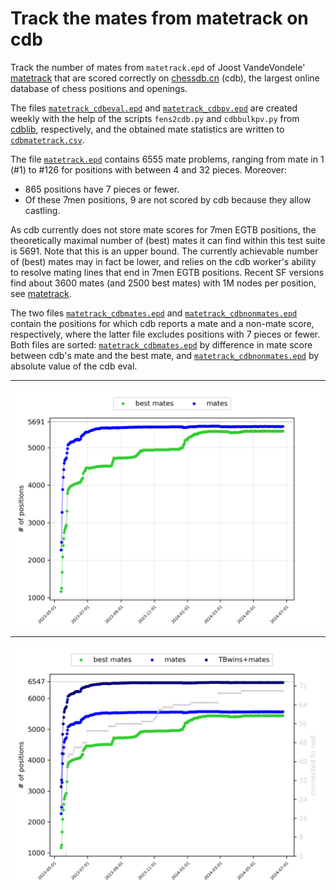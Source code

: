 #  Track the mates from matetrack on cdb

Track the number of mates from `matetrack.epd` of Joost VandeVondele' [matetrack](https://github.com/vondele/matetrack)
that are scored correctly on [chessdb.cn](https://chessdb.cn/queryc_en/) (cdb), the largest online database of chess positions and openings.

The files [`matetrack_cdbeval.epd`](matetrack_cdbeval.epd)
and [`matetrack_cdbpv.epd`](matetrack_cdbpv.epd) are created weekly with
the help of the scripts `fens2cdb.py` and `cdbbulkpv.py` from [cdblib](https://github.com/robertnurnberg/cdblib), respectively, and the obtained mate statistics are written to [`cdbmatetrack.csv`](cdbmatetrack.csv).

The file [`matetrack.epd`](matetrack.epd) contains 6555 mate problems, ranging from mate in 1 (#1) to #126 for positions with between 4 and 32 pieces. Moreover:
* 865 positions have 7 pieces or fewer.
* Of these 7men positions, 9 are not scored by cdb because they allow castling.

As cdb currently does not store mate scores for 7men EGTB positions, the theoretically maximal number of (best) mates it can find within this test suite is 5691. Note that this is an upper bound. The currently achievable number of (best) mates may in fact be lower, and relies on the cdb worker's ability to resolve mating lines that end in 7men EGTB positions.
Recent SF versions find about 3600 mates (and 2500 best mates) with 1M nodes per position, see [matetrack](https://github.com/vondele/matetrack).

The two files [`matetrack_cdbmates.epd`](matetrack_cdbmates.epd) and [`matetrack_cdbnonmates.epd`](matetrack_cdbnonmates.epd) contain the positions for which cdb reports a mate and a non-mate score, respectively, where the latter file excludes positions with 7 pieces or fewer. Both files are sorted: [`matetrack_cdbmates.epd`](matetrack_cdbmates.epd) by difference in mate score between cdb's mate and the best mate, and [`matetrack_cdbnonmates.epd`](matetrack_cdbnonmates.epd) by absolute value of the cdb eval.

---

<p align="center"> <img src="cdbmatetrack.png?raw=true"> </p>

---

<p align="center"> <img src="cdbmatetrackall.png?raw=true"> </p>
